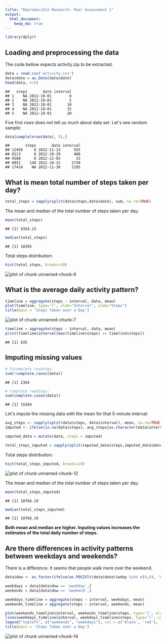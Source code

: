 ```yaml
---
title: "Reproducible Research: Peer Assessment 1"
output: 
  html_document:
    keep_md: true
---
```


```r
library(dplyr)
```

## Loading and preprocessing the data
The code bellow expects activity.zip to be extracted.


```r
data = read.csv('activity.csv')
data$date = as.Date(data$date)
head(data, n=5)
```

```
##   steps       date interval
## 1    NA 2012-10-01        0
## 2    NA 2012-10-01        5
## 3    NA 2012-10-01       10
## 4    NA 2012-10-01       15
## 5    NA 2012-10-01       20
```

Five first rows does not tell us much about data set. Let's see random sample:


```r
data[sample(nrow(data), 5),]
```

```
##       steps       date interval
## 12456     0 2012-11-13      555
## 8113      0 2012-10-29      400
## 9508      0 2012-11-03       15
## 8851    148 2012-10-31     1730
## 17414    NA 2012-11-30     1105
```

## What is mean total number of steps taken per day?


```r
total_steps = sapply(split(data$steps,data$date), sum, na.rm=TRUE)
```

The mean and median of the total number of steps taken per day:


```r
mean(total_steps)
```

```
## [1] 9354.23
```

```r
median(total_steps)
```

```
## [1] 10395
```

Total steps distribution:


```r
hist(total_steps, breaks=10)
```

![plot of chunk unnamed-chunk-6](figure/unnamed-chunk-6-1.png)

## What is the average daily activity pattern?


```r
timeline = aggregate(steps ~ interval, data, mean)
plot(timeline, type='l', xlab="Interval", ylab="Steps")
title(main = 'Steps Taken over a Day')
```

![plot of chunk unnamed-chunk-7](figure/unnamed-chunk-7-1.png)


```r
timeline = aggregate(steps ~ interval, data, mean)
print(timeline$interval[max(timeline$steps) == timeline$steps])
```

```
## [1] 835
```

## Imputing missing values


```r
# Incomplete readings:
sum(!complete.cases(data))
```

```
## [1] 2304
```

```r
# Complete readings:
sum(complete.cases(data))
```

```
## [1] 15264
```

Let's impute the missing data with the mean for that 5-minute interval: 


```r
avg_steps <- sapply(split(data$steps, data$interval), mean, na.rm=TRUE)
imputed <- ifelse(is.na(data$steps), avg_steps[as.character(data$interval)], data$steps)

imputed_data = mutate(data, steps = imputed)
```


```r
total_steps_imputed = sapply(split(imputed_data$steps,imputed_data$date), sum, na.rm=TRUE)
```

Total steps distribution:


```r
hist(total_steps_imputed, breaks=10)
```

![plot of chunk unnamed-chunk-12](figure/unnamed-chunk-12-1.png)

The mean and median of the total number of steps taken per day:


```r
mean(total_steps_imputed)
```

```
## [1] 10766.19
```

```r
median(total_steps_imputed)
```

```
## [1] 10766.19
```

**Both mean and median are higher. Inputing values increases the estimates of the total daily number of steps.**

## Are there differences in activity patterns between weekdays and weekends?

There is a difference. It seems that people walk more over the weekend.


```r
data$dow <- as.factor(ifelse(as.POSIXlt(data$date)$wday %in% c(0,6), 'weekend', 'weekday'))

weekdays = data[data$dow == 'weekday',]
weekends = data[data$dow == 'weekend',]

weekdays_timeline = aggregate(steps ~ interval, weekdays, mean)
weekends_timeline = aggregate(steps ~ interval, weekends, mean)

plot(weekends_timeline$interval, weekends_timeline$steps, type='l', xlab = 'Interval', ylab = 'Steps', col='black')
lines(weekdays_timeline$interval, weekdays_timeline$steps, type='l', col='red')
legend("topleft", c("weekends", "weekdays"), col = c('black', 'red'), lty = c(1, 1))
title(main = 'Steps Taken over a Day')
```

![plot of chunk unnamed-chunk-14](figure/unnamed-chunk-14-1.png)

